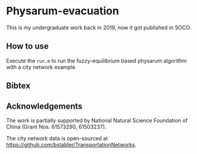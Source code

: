 # Physarum-evacuation

This is my undergraduate work back in 2019, now it got published in SOCO.

## How to use
Execute the ```run.m``` to run the fuzzy-equilibrium based physarum algorithm with a city network example. 

## Bibtex

## Acknowledgements
The work is partially supported by National Natural Science Foundation of China (Grant Nos. 61573290, 61503237).

The city network data is open-sourced at https://github.com/bstabler/TransportationNetworks.
